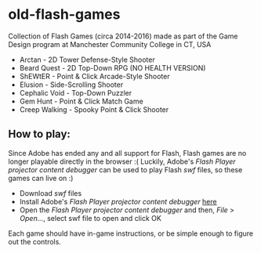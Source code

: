 # old-flash-games
Collection of Flash Games (circa 2014-2016) made as part of the Game Design program at Manchester Community College in CT, USA

<ul>
  <li>Arctan - 2D Tower Defense-Style Shooter</li>
  <li>Beard Quest - 2D Top-Down RPG (NO HEALTH VERSION)</li>
  <li>ShEWtER - Point & Click Arcade-Style Shooter</li>
  <li>Elusion - Side-Scrolling Shooter</li>
  <li>Cephalic Void - Top-Down Puzzler</li>
  <li>Gem Hunt - Point & Click Match Game</li>
  <li>Creep Walking - Spooky Point & Click Shooter</li>
</ul>

<h2>How to play:</h2>
<p>
Since Adobe has ended any and all support for Flash, Flash games are no longer playable directly in the browser :( Luckily, Adobe's <i>Flash Player projector content debugger</i> can be used to play Flash <i>swf</i> files, so these games can live on :)
</p>

<ul>
  <li>Download <i>swf</i> files
  <li>Install Adobe's <i>Flash Player projector content debugger </i><a href="https://web.archive.org/web/20220401020702/https://www.adobe.com/support/flashplayer/debug_downloads.html" target="_blank">here</a></li>
  <li>Open the <i>Flash Player projector content debugger</i> and then, <i>File</i> > <i>Open...</i>, select swf file to open and click OK
</ul>

Each game should have in-game instructions, or be simple enough to figure out the controls.
